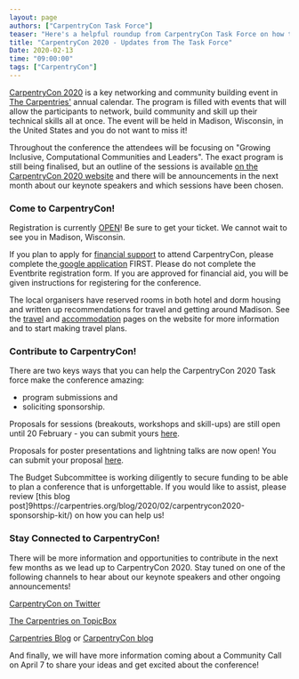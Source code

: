 ```yaml
---
layout: page
authors: ["CarpentryCon Task Force"]
teaser: "Here's a helpful roundup from CarpentryCon Task Force on how to prepare for, contribute towards and stay updated about CarpentryCon 2020"
title: "CarpentryCon 2020 - Updates from The Task Force"
Date: 2020-02-13
time: "09:00:00"
tags: ["CarpentryCon"]
---
```

[CarpentryCon 2020](https://2020.carpentrycon.org/) is a key networking and community building event in [The Carpentries'](https://carpentries.org/) annual calendar. The program is filled with events that will allow the participants to network, build community and skill up their technical skills all at once. The event will be held in Madison, Wisconsin, in the United States and you do not want to miss it!

Throughout the conference the attendees will be focusing on "Growing Inclusive, Computational Communities and Leaders". The exact program is still being finalised, but an outline of the sessions is available [on the CarpentryCon 2020 website](https://2020.carpentrycon.org/) and there will be announcements in the next month about our keynote speakers and which sessions have been chosen. 

### Come to CarpentryCon!

Registration is currently [OPEN](https://www.eventbrite.com/e/carpentrycon-2020-tickets-88906089507)! Be sure to get your ticket. We cannot wait to see you in Madison, Wisconsin. 

If you plan to apply for [financial support](https://docs.google.com/forms/d/e/1FAIpQLSf3vWlTy79TXAboT6VPElllq6ggYsSEb5QairmhU01kOHD_Dg/viewform) to attend CarpentryCon, please complete the[ google application](https://docs.google.com/forms/d/e/1FAIpQLSf3vWlTy79TXAboT6VPElllq6ggYsSEb5QairmhU01kOHD_Dg/viewform) FIRST. Please do not complete the Eventbrite registration form. If you are approved for financial aid, you will be given instructions for registering for the conference. 

The local organisers have reserved rooms in both hotel and dorm housing and written up recommendations for travel and getting around Madison. See the [travel](https://2020.carpentrycon.org/venue/) and [accommodation](https://2020.carpentrycon.org/accommodation/) pages on the website for more information and to start making travel plans. 


### Contribute to CarpentryCon! 

There are two keys ways that you can help the CarpentryCon 2020 Task force make the conference amazing: 
- program submissions and 
- soliciting sponsorship. 

Proposals for sessions (breakouts, workshops and skill-ups) are still open until 20 February - you can submit yours [here](https://forms.gle/TRrz3mdfys7gXV9YA).

Proposals for poster presentations and lightning talks are now open! You can submit your proposal [here](https://forms.gle/UU8M9k14bbDqam1r9).

The Budget Subcommittee is working diligently to secure funding to be able to plan a conference that is unforgettable. If you would like to assist, please review [this blog post]9https://carpentries.org/blog/2020/02/carpentrycon2020-sponsorship-kit/) on how you can help us! 

### Stay Connected to CarpentryCon!

There will be more information and opportunities to contribute in the next few months as we lead up to CarpentryCon 2020. Stay tuned on one of the following channels to hear about our keynote speakers and other ongoing announcements!

[CarpentryCon on Twitter](https://twitter.com/carpentrycon)

[The Carpentries on TopicBox](https://carpentries.topicbox.com/groups/discuss)

[Carpentries Blog](https://carpentries.org/posts-by-tags/#blog-tag-carpentrycon) or [CarpentryCon blog](https://2020.carpentrycon.org/blog/)

And finally, we will have more information coming about a Community Call on April 7 to share your ideas and get excited about the conference! 

